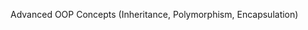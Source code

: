Advanced OOP Concepts 
(Inheritance, Polymorphism, Encapsulation)



```python


```


```python


```


```python


```


```python


```


```python


```


```python


```


```python


```
